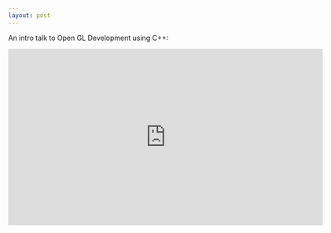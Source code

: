 ```yaml
---
layout: post
---
```


An intro talk to Open GL Development using C++:

<iframe width="640" height="360" src="https://www.youtube.com/embed/T19rwBW-WMg" frameborder="0" allowfullscreen></iframe>
